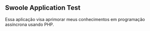 ## Swoole Application Test

Essa aplicação visa aprimorar meus conhecimentos em programação assíncrona usando PHP.